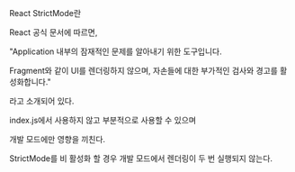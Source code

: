 React StrictMode란

React 공식 문서에 따르면,

"Application 내부의 잠재적인 문제를 알아내기 위한 도구입니다.

Fragment와 같이 UI를 렌더링하지 않으며, 자손들에 대한 부가적인 검사와 경고를 활성화합니다."

라고 소개되어 있다.

index.js에서 사용하지 않고 부분적으로 사용할 수 있으며

개발 모드에만 영향을 끼친다.


StrictMode를 비 활성화 할 경우 개발 모드에서 렌더링이 두 번 실행되지 않는다.